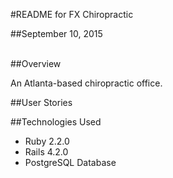 #README for FX Chiropractic <br/>

##September 10, 2015<br /><br />


##Overview

An Atlanta-based chiropractic office.


##User Stories


##Technologies Used
* Ruby 2.2.0
* Rails 4.2.0
* PostgreSQL Database
